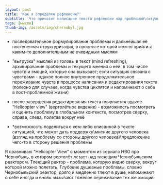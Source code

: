 ```yaml
---
layout: post
title: 'Как я определяю рефлексию?'
subtitle: 'Что приносит написание текста рефлексии над проблемой\ситуацией\обстоятельствами?'
tags: [мысли]
thumb-img: /assets/img/chernobyl.jpg
---
```


- последовательное формулирование проблемы и дальнейшая её постепенная структуризация, в процессе которой можно прийти к каким-то дополнительным не очевидным мыслям
- "выгрузка" мыслей из головы в текст (mind refreshing), архивирование проблемы и текущего мнения о ней, в том числе чувств и эмоций, которые она вызывает; если ситуация связана с чувствами - эдакое полное внутреннее продолжительное переживание чувств в процессе написания и редактирования текста (полезно для случаев, когда чувства циклятся и напоминают о себе в пост-проблемной жизни)
- после завершения редактирования текста появляется эдакое "Helicopter view" (вертолётное видение) - возможность посмотреть и оценить проблему в глобальном контексте, посмотрев сверху, справа, слева, полетав вокруг неё

- *возможность поделиться с кем-либо описанной в тексте ситуацией, что может дать поддержку\мнение другого человека (взгляд на проблему со стороны другого человека)\предложение чего-то в сторону решения проблемы

Я сравниваю "Helicopter View" с моментом из сериала HBO про Чернобыль, в котором вертолёт летает над тлеющим Чернобыльским реактором. Тлеющий ректор - проблема, которую видно сверху, вокруг которой можно полетать.
Глубокие душевные проблемы, словно Чернобыльский реактор, долго и медленно тлеют в душе, напоминают о себе иногда и вновь вызывают тяжелое переживание тех же эмоций.